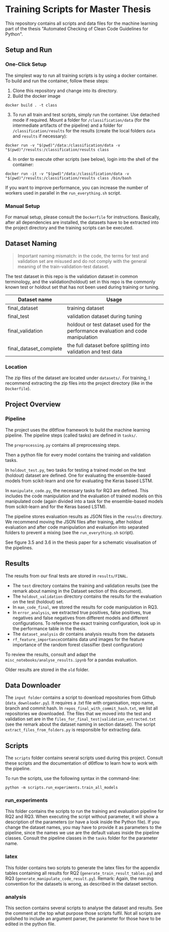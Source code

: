 
# Training Scripts for Master Thesis
This repository contains all scripts and data files for the machine learning part of the thesis "Automated Checking of Clean Code Guidelines for Python".

## Setup and Run

### One-Click Setup
The simplest way to run all training scripts is by using a docker container. To build and run the container, follow these steps:

1. Clone this repository and change into its directory.
2. Build the docker image
```
docker build . -t class
```

3. To run all train and test scripts, simply run the container. Use detached mode if required. Mount a folder for ``/classification/data`` (for the intermediate artifacts of the pipeline) and a folder for ``/classification/results`` for the results (create the local folders ``data`` and ``results`` if necessary):
```
docker run -v "$(pwd)"/data:/classification/data -v "$(pwd)"/results:/classification/results class
```
4. In order to execute other scripts (see below), login into the shell of the container:
```
docker run -it -v "$(pwd)"/data:/classification/data -v "$(pwd)"/results:/classification/results class /bin/bash
```

If you want to improve performance, you can increase the number of workers used in parallel in the ``run_everything.sh`` script. 

### Manual Setup
For manual setup, please consult the ``Dockerfile`` for instructions. Basically, after all dependencies are installed, the datasets have to be extracted into the project directory and the training scripts can be executed.

## Dataset Naming
> Important naming mismatch: in the code, the terms for test and validation set are misused and do not comply with the general meaning of the train-validation-test dataset.

The test dataset in this repo is the validation dataset in common terminology, and the validation(holdout) set in this repo is the commonly known test or holdout set that has not been used during training or tuning. 


| Dataset name | Usage |
|---|---|
| final_dataset | training dataset
| final_test | validation dataset during tuning
| final_validation | holdout or test dataset used for the performance evaluation and code manipulation
| final_dataset_complete | the full dataset before splitting into validation and test data

### Location
The zip files of the dataset are located under ``datasets/``. For training, I recommend extracting the zip files into the project directory (like in the ``Dockerfile``).

## Project Overview

### Pipeline
The project uses the d6tflow framework to build the machine learning pipeline. The pipeline steps (called tasks) are defined in ``tasks/``. 

The ``preprocessing.py`` contains all preprocessing steps.

Then a python file for every model contains the training and validation tasks.

In ``holdout_test.py``, two tasks for testing a trained model on the test (holdout) dataset are defined. One for evaluating the ensemble-based models from scikit-learn and one for evaluating the Keras based LSTM.

In ``manipulate_code.py``, the necessary tasks for RQ3 are defined. This includes the code manipulation and the evaluation of trained models on this manipulated code (again divided into a task for the ensemble-based models from scikit-learn and for the Keras based LSTM).

The pipeline stores evaluation results as JSON files in the ``results`` directory. We recommend moving the JSON files after training, after holdout evaluation and after code manipulation and evaluation into separated folders to prevent a mixing (see the ``run_everything.sh`` script).

See figure 3.5 and 3.6 in the thesis paper for a schematic visualisation of the pipelines. 

## Results
The results from our final tests are stored in ``results/FINAL``.
- The ``test`` directory contains the training and validation results (see the remark about naming in the Dataset section of this document).
- The ``holdout_validation`` directory contains the results for the evaluation on the test (holdout) set.
- In ``man_code_final``, we stored the results for code manipulation in RQ3.
- In ``error_analysis``, we extracted true positives, false positives, true negatives and false negatives from different models and different configurations. To reference the exact training configuration, look up in the performance table in the thesis.
- The ``dataset_analysis`` dir contains analysis results from the datasets
- ``rf_feature_importance``contains data und images for the feature importance of the random forest classifier (best configuration)

To review the results, consult and adapt the ``misc_notebooks/analyse_results.ipynb`` for a pandas evaluation.

Older results are stored in the ``old`` folder.

## Data Downloader
The ``input folder`` contains a script to download repositories from Github (``data_downloader.py``). It requires a .txt file with organisation, repo name, branch and commit hash. In ``repos_final_with_commit_hash.txt``, we list all repositories we downloaded.
The files that we moved into the test and validation set are in the ``files_for_final_test|validation_extracted.txt`` (see the remark about the dataset naming in section dataset). The script ``extract_files_from_folders.py`` is responsible for extracting data.

## Scripts
The ``scripts`` folder contains several scripts used during this project. Consult these scripts and the documentation of d6tflow to learn how to work with the pipeline.

To run the scripts, use the following syntax in the command-line:
```
python -m scripts.run_experiments.train_all_models
```


### run_experiments
This folder contains the scripts to run the training and evaluation pipeline for RQ2 and RQ3. When executing the script without parameter, it will show a description of the parameters (or have a look inside the Python file). If you change the dataset names, you may have to provide it as parameters to the pipeline, since the names we use are the default values inside the pipeline classes. Consult the pipeline classes in the ``tasks`` folder for the parameter name.

### latex
This folder contains two scripts to generate the latex files for the appendix tables containing all results for RQ2 (``generate_train_result_tables.py``) and RQ3 (``generate_manipulate_code_result.py``). Remark: Again, the naming convention for the datasets is wrong, as described in the dataset section.

### analysis
This section contains several scripts to analyse the dataset and results. See the comment at the top what purpose those scripts fulfil. Not all scripts are polished to include an argument parser, the parameter for those have to be edited in the python file.
